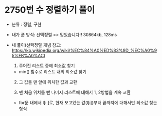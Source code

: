 # 2750번 수 정렬하기 풀이

* 분류 : 정렬, 구현

- 내가 푼 방식: 선택정렬 => 맞았습니다!! 30864kb, 128ms

- 내 풀이(선택정렬 개념 참고: https://ko.wikipedia.org/wiki/%EC%84%A0%ED%83%9D_%EC%A0%95%EB%A0%AC)
	1) 주어진 리스트 중에 최소값 찾기
	- min() 함수로 리스트 내의 최소값 찾기
	2) 그 값을 맨 앞에 위치한 값과 교환

	3) 맨 처음 위치를 뺀 나머지 리스트에 대해서 1, 2방법을 계속 교환
	- for문 내에서 l[i:]로, 현재 보고있는 값(l[i])부터 끝까지에 대해서만 최소값 찾는 형식